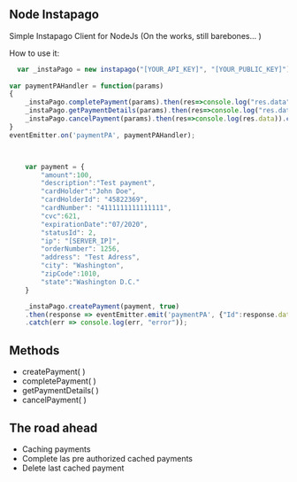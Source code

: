  

Node Instapago
--------------

Simple Instapago Client for NodeJs (On the works, still barebones... )

How to use it:


```javascript
  var _instaPago = new instapago("[YOUR_API_KEY]", "[YOUR_PUBLIC_KEY]");
  
var paymentPAHandler = function(params)
{
    _instaPago.completePayment(params).then(res=>console.log("res.data")).catch(err=>console.log(err, "completePayment error"));
    _instaPago.getPaymentDetails(params).then(res=>console.log("res.data")).catch(err=>console.log(err, "completePayment error"));
    _instaPago.cancelPayment(params).then(res=>console.log(res.data)).catch(err=>console.log(err, "completePayment error"));
}
eventEmitter.on('paymentPA', paymentPAHandler);



  	var payment = {
  		"amount":100,
        "description":"Test payment",
        "cardHolder":"John Doe",
        "cardHolderId": "45822369",
        "cardNumber": "4111111111111111",
        "cvc":621,
        "expirationDate":"07/2020",
        "statusId": 2,
        "ip": "[SERVER_IP]",
        "orderNumber": 1256,
        "address": "Test Adress",
        "city": "Washington",
        "zipCode":1010,
        "state":"Washington D.C."
  	}

  	_instaPago.createPayment(payment, true)
  	.then(response => eventEmitter.emit('paymentPA', {"Id":response.data.id, "amount": response.data.amount}))
  	.catch(err => console.log(err, "error"));
```

Methods
-------

 - createPayment( )
 - completePayment( )
 - getPaymentDetails( )
 - cancelPayment( )

The road ahead
--------------

 - Caching payments
 - Complete las pre authorized cached payments
 - Delete last cached payment


